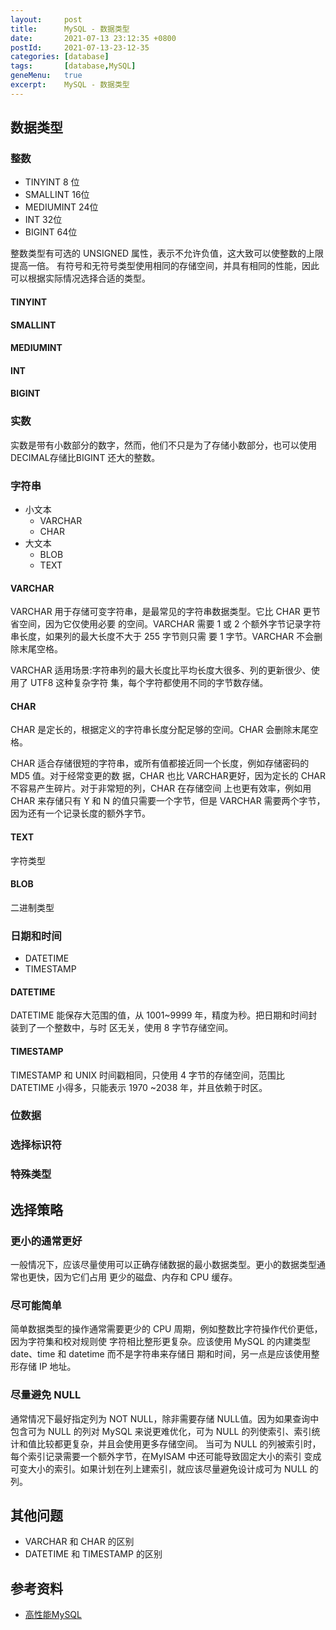 ```yaml
---
layout:     post
title:      MySQL - 数据类型
date:       2021-07-13 23:12:35 +0800
postId:     2021-07-13-23-12-35
categories: [database]
tags:       [database,MySQL]
geneMenu:   true
excerpt:    MySQL - 数据类型
---
```


## 数据类型

### 整数
* TINYINT     8 位
* SMALLINT    16位
* MEDIUMINT   24位
* INT         32位
* BIGINT      64位

整数类型有可选的 UNSIGNED 属性，表示不允许负值，这大致可以使整数的上限提高一倍。
有符号和无符号类型使用相同的存储空间，并具有相同的性能，因此可以根据实际情况选择合适的类型。

#### TINYINT
#### SMALLINT
#### MEDIUMINT
#### INT
#### BIGINT

### 实数
实数是带有小数部分的数字，然而，他们不只是为了存储小数部分，也可以使用DECIMAL存储比BIGINT
还大的整数。

### 字符串
* 小文本
    - VARCHAR 
    - CHAR
* 大文本
    - BLOB
    - TEXT

#### VARCHAR
VARCHAR 用于存储可变字符串，是最常⻅的字符串数据类型。它比 CHAR 更节省空间，因为它仅使用必要
的空间。VARCHAR 需要 1 或 2 个额外字节记录字符串⻓度，如果列的最大⻓度不大于 255 字节则只需
要 1 字节。VARCHAR 不会删除末尾空格。

VARCHAR 适用场景:字符串列的最大⻓度比平均⻓度大很多、列的更新很少、使用了 UTF8 这种复杂字符
集，每个字符都使用不同的字节数存储。

#### CHAR
CHAR 是定⻓的，根据定义的字符串⻓度分配足够的空间。CHAR 会删除末尾空格。

CHAR 适合存储很短的字符串，或所有值都接近同一个⻓度，例如存储密码的 MD5 值。对于经常变更的数
据，CHAR 也比 VARCHAR更好，因为定⻓的 CHAR 不容易产生碎片。对于非常短的列，CHAR 在存储空间
上也更有效率，例如用 CHAR 来存储只有 Y 和 N 的值只需要一个字节，但是 VARCHAR 需要两个字节，
因为还有一个记录⻓度的额外字节。

#### TEXT
字符类型

#### BLOB
二进制类型

### 日期和时间
* DATETIME
* TIMESTAMP

#### DATETIME
DATETIME 能保存大范围的值，从 1001~9999 年，精度为秒。把日期和时间封装到了一个整数中，与时
区无关，使用 8 字节存储空间。

#### TIMESTAMP
TIMESTAMP 和 UNIX 时间戳相同，只使用 4 字节的存储空间，范围比 DATETIME 小得多，只能表示 
1970 ~2038 年，并且依赖于时区。

### 位数据

### 选择标识符

### 特殊类型

## 选择策略

### 更小的通常更好
一般情况下，应该尽量使用可以正确存储数据的最小数据类型。更小的数据类型通常也更快，因为它们占用
更少的磁盘、内存和 CPU 缓存。

### 尽可能简单
简单数据类型的操作通常需要更少的 CPU 周期，例如整数比字符操作代价更低，因为字符集和校对规则使
字符相比整形更复杂。应该使用 MySQL 的内建类型 date、time 和 datetime 而不是字符串来存储日
期和时间，另一点是应该使用整形存储 IP 地址。

### 尽量避免 NULL
通常情况下最好指定列为 NOT NULL，除非需要存储 NULL值。因为如果查询中包含可为 NULL 的列对
MySQL 来说更难优化，可为 NULL 的列使索引、索引统计和值比较都更复杂，并且会使用更多存储空间。
当可为 NULL 的列被索引时，每个索引记录需要一个额外字节，在MyISAM 中还可能导致固定大小的索引
变成可变大小的索引。如果计划在列上建索引，就应该尽量避免设计成可为 NULL 的列。

## 其他问题

* VARCHAR 和 CHAR 的区别
* DATETIME 和 TIMESTAMP 的区别

## 参考资料

* [高性能MySQL](https://book.douban.com/subject/23008813/)
